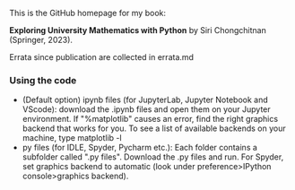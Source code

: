 This is the GitHub homepage for my book:

**Exploring University Mathematics with Python** by Siri Chongchitnan (Springer, 2023).

Errata since publication are collected in errata.md

### Using the code

- (Default option) ipynb files (for JupyterLab, Jupyter Notebook and VScode): download the .ipynb files and open them on your Jupyter environment. If "%matplotlib" causes an error, find the right graphics backend that works for you. To see a list of available backends on your machine, type matplotlib -l
- py files (for IDLE, Spyder, Pycharm etc.): Each folder contains a subfolder called ".py files". Download the .py files and run. For Spyder, set graphics backend to automatic (look under preference>IPython console>graphics backend).
